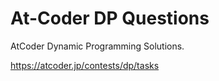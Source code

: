 # At-Coder DP Questions

AtCoder Dynamic Programming Solutions.

https://atcoder.jp/contests/dp/tasks
